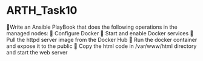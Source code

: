 # ARTH_Task10
 
🔰Write an Ansible PlayBook that does the following operations in the managed nodes: 
🔹 Configure Docker 
🔹 Start and enable Docker services 
🔹 Pull the httpd server image from the Docker Hub
🔹 Run the docker container and expose it to the public 
🔹 Copy the html code in /var/www/html directory and start the web server
